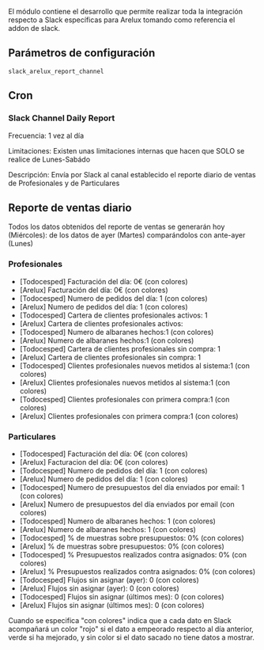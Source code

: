 El módulo contiene el desarrollo que permite realizar toda la integración respecto a Slack específicas para Arelux tomando como referencia el addon de slack.

 
## Parámetros de configuración
```
slack_arelux_report_channel
``` 

## Cron

### Slack Channel Daily Report
Frecuencia: 1 vez al día

Limitaciones: Existen unas limitaciones internas que hacen que SOLO se realice de Lunes-Sabádo

Descripción: Envía por Slack al canal establecido el reporte diario de ventas de Profesionales y de Particulares


## Reporte de ventas diario

Todos los datos obtenidos del reporte de ventas se generarán hoy (Miércoles): de los datos de ayer (Martes) comparándolos con ante-ayer (Lunes)

### Profesionales

- [Todocesped] Facturación del día: 0€ (con colores)
- [Arelux] Facturación del día: 0€ (con colores)
- [Todocesped] Numero de pedidos del día: 1 (con colores)
- [Arelux] Numero de pedidos del día: 1 (con colores)
- [Todocesped] Cartera de clientes profesionales activos: 1
- [Arelux] Cartera de clientes profesionales activos:
- [Todocesped] Numero de albaranes hechos:1 (con colores)
- [Arelux] Numero de albaranes hechos:1 (con colores)
- [Todocesped] Cartera de clientes profesionales sin compra: 1
- [Arelux] Cartera de clientes profesionales sin compra: 1
- [Todocesped] Clientes profesionales nuevos metidos al sistema:1 (con colores)
- [Arelux] Clientes profesionales nuevos metidos al sistema:1 (con colores)
- [Todocesped] Clientes profesionales con primera compra:1 (con colores)
- [Arelux] Clientes profesionales con primera compra:1 (con colores)

### Particulares

- [Todocesped] Facturación del día: 0€ (con colores)
- [Arelux] Facturacion del día: 0€ (con colores)
- [Todocesped] Numero de pedidos del día: 1 (con colores)
- [Arelux] Numero de pedidos del día: 1 (con colores)
- [Todocesped] Numero de presupuestos del día enviados por email: 1 (con colores)
- [Arelux] Numero de presupuestos del día enviados por email (con colores)
- [Todocesped] Numero de albaranes hechos: 1 (con colores)
- [Arelux] Numero de albaranes hechos: 1 (con colores)
- [Todocesped] % de muestras sobre presupuestos: 0% (con colores)
- [Arelux] % de muestras sobre presupuestos: 0% (con colores)
- [Todocesped] % Presupuestos realizados contra asignados: 0% (con colores)
- [Arelux] % Presupuestos realizados contra asignados: 0% (con colores)
- [Todocesped] Flujos sin asignar (ayer): 0 (con colores)
- [Arelux] Flujos sin asignar (ayer): 0 (con colores)
- [Todocesped] Flujos sin asignar (últimos mes): 0 (con colores)
- [Arelux] Flujos sin asignar (últimos mes): 0 (con colores)

Cuando se especifica "con colores" indica que a cada dato en Slack acompañará un color "rojo" si el dato a empeorado respecto al día anterior, verde si ha mejorado, y sin color si el dato sacado no tiene datos a mostrar.
